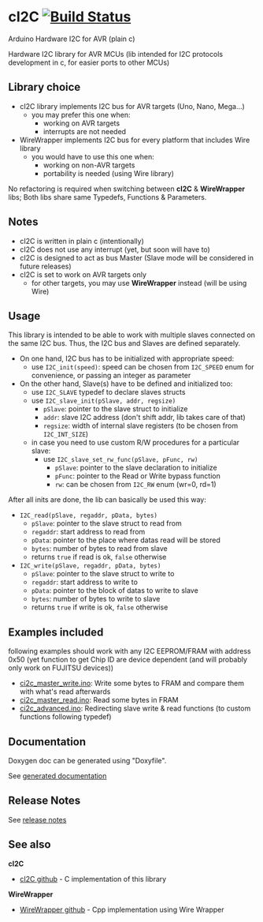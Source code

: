 # cI2C [![Build Status](https://travis-ci.org/SMFSW/cI2C.svg?branch=master)](https://travis-ci.org/SMFSW/cI2C)

Arduino Hardware I2C for AVR (plain c)

Hardware I2C library for AVR MCUs (lib intended for I2C protocols development in c, for easier ports to other MCUs)

## Library choice

* cI2C library implements I2C bus for AVR targets (Uno, Nano, Mega...)
  * you may prefer this one when:
    * working on AVR targets
    * interrupts are not needed
* WireWrapper implements I2C bus for every platform that includes Wire library
  * you would have to use this one when:
    * working on non-AVR targets
    * portability is needed (using Wire library)

No refactoring is required when switching between **cI2C** & **WireWrapper** libs;
Both libs share same Typedefs, Functions & Parameters.

## Notes

* cI2C is written in plain c (intentionally)
* cI2C does not use any interrupt (yet, but soon will have to)
* cI2C is designed to act as bus Master (Slave mode will be considered in future releases)
* cI2C is set to work on AVR targets only
  * for other targets, you may use **WireWrapper** instead (will be using Wire)

## Usage

This library is intended to be able to work with multiple slaves connected on the same I2C bus.
Thus, the I2C bus and Slaves are defined separately.

* On one hand, I2C bus has to be initialized with appropriate speed:
  * use `I2C_init(speed)`: speed can be chosen from `I2C_SPEED` enum for convenience, or passing an integer as parameter
* On the other hand, Slave(s) have to be defined and initialized too:
  * use `I2C_SLAVE` typedef to declare slaves structs
  * use `I2C_slave_init(pSlave, addr, regsize)`
    * `pSlave`: pointer to the slave struct to initialize
    * `addr`: slave I2C address (don't shift addr, lib takes care of that)
    * `regsize`: width of internal slave registers (to be chosen from `I2C_INT_SIZE`)
  * in case you need to use custom R/W procedures for a particular slave:
    * use `I2C_slave_set_rw_func(pSlave, pFunc, rw)`
      * `pSlave`: pointer to the slave declaration to initialize
      * `pFunc`: pointer to the Read or Write bypass function
      * `rw`: can be chosen from `I2C_RW` enum (wr=0, rd=1)

After all inits are done, the lib can basically be used this way:
* `I2C_read(pSlave, regaddr, pData, bytes)`
  * `pSlave`: pointer to the slave struct to read from
  * `regaddr`: start address to read from
  * `pData`: pointer to the place where datas read will be stored
  * `bytes`: number of bytes to read from slave
  * returns `true` if read is ok, `false` otherwise
* `I2C_write(pSlave, regaddr, pData, bytes)`
  * `pSlave`: pointer to the slave struct to write to
  * `regaddr`: start address to write to
  * `pData`: pointer to the block of datas to write to slave
  * `bytes`: number of bytes to write to slave
  * returns `true` if write is ok, `false` otherwise

## Examples included

following examples should work with any I2C EEPROM/FRAM with address 0x50
(yet function to get Chip ID are device dependent (and will probably only work on FUJITSU devices))
* [ci2c_master_write.ino](examples/ci2c_master_write/ci2c_master_write.ino): Write some bytes to FRAM and compare them with what's read afterwards
* [ci2c_master_read.ino](examples/ci2c_master_read/ci2c_master_read.ino): Read some bytes in FRAM
* [ci2c_advanced.ino](examples/ci2c_advanced/ci2c_advanced.ino): Redirecting slave write & read functions (to custom functions following typedef)

## Documentation

Doxygen doc can be generated using "Doxyfile".

See [generated documentation](https://smfsw.github.io/cI2C/)

## Release Notes

See [release notes](https://github.com/SMFSW/cI2C/ReleaseNotes.md)

## See also

**cI2C**
* [cI2C github](https://github.com/SMFSW/cI2C) - C implementation of this library

**WireWrapper**
* [WireWrapper github](https://github.com/SMFSW/WireWrapper) - Cpp implementation using Wire Wrapper
